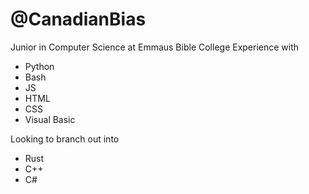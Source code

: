 # @CanadianBias
Junior in Computer Science at Emmaus Bible College
Experience with
-   Python
-   Bash
-   JS
-   HTML
-   CSS
-   Visual Basic

Looking to branch out into
-   Rust
-   C++
-   C#
